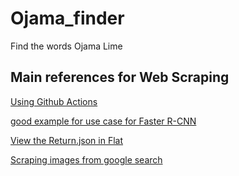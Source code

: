 # Ojama_finder
Find the words Ojama Lime
## Main references for Web Scraping
[Using Github Actions](https://medium.com/@lassebenninga/setup-free-webscraping-in-less-than-5-minutes-using-github-actions-330e1151fbea)

[good example for use case for Faster R-CNN](https://medium.com/@natsunoyuki/teaching-a-model-to-become-an-expert-at-locating-cats-and-dogs-in-images-716cdbc8d48f)

[View the Return.json in Flat](https://flatgithub.com/SquirtGunSquad/Ojama_finder/return.json)

[Scraping images from google search](https://medium.com/@wwwanandsuresh/web-scraping-images-from-google-9084545808a2)
